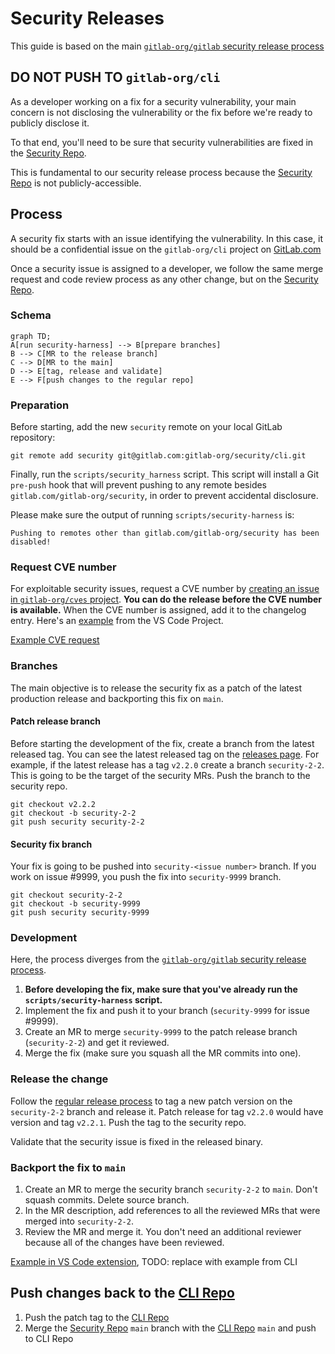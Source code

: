 # Security Releases

This guide is based on the main [`gitlab-org/gitlab` security release process](https://gitlab.com/gitlab-org/release/docs/-/tree/master/general/security)

## DO NOT PUSH TO `gitlab-org/cli`

As a developer working on a fix for a security vulnerability, your main concern is not disclosing the vulnerability or the fix before we're ready to publicly disclose it.

To that end, you'll need to be sure that security vulnerabilities are fixed in the [Security Repo](https://gitlab.com/gitlab-org/security/cli).

This is fundamental to our security release process because the [Security Repo](https://gitlab.com/gitlab-org/security/cli) is not publicly-accessible.

## Process

A security fix starts with an issue identifying the vulnerability. In this case, it should be a confidential issue on the `gitlab-org/cli` project on [GitLab.com](https://gitlab.com/)

Once a security issue is assigned to a developer, we follow the same merge request and code review process as any other change, but on the [Security Repo](https://gitlab.com/gitlab-org/security/cli).

### Schema

```mermaid
graph TD;
A[run security-harness] --> B[prepare branches]
B --> C[MR to the release branch]
C --> D[MR to the main]
D --> E[tag, release and validate]
E --> F[push changes to the regular repo]
```

### Preparation

Before starting, add the new `security` remote on your local GitLab repository:

```shell
git remote add security git@gitlab.com:gitlab-org/security/cli.git
```

Finally, run the `scripts/security_harness` script. This script will install a Git `pre-push` hook that will prevent pushing to any remote besides `gitlab.com/gitlab-org/security`, in order to prevent accidental disclosure.

Please make sure the output of running `scripts/security-harness` is:

```plaintext
Pushing to remotes other than gitlab.com/gitlab-org/security has been disabled!
```

### Request CVE number

For exploitable security issues, request a CVE number by [creating an issue in `gitlab-org/cves` project](https://gitlab.com/gitlab-org/cves/-/issues/new). **You can do the release before the CVE number is available.** When the CVE number is assigned, add it to the changelog entry. Here's an [example](https://gitlab.com/gitlab-org/gitlab-vscode-extension/-/blob/main/CHANGELOG.md#security) from the VS Code Project.

[Example CVE request](https://gitlab.com/gitlab-org/cves/-/issues/21)

### Branches

The main objective is to release the security fix as a patch of the latest production release and backporting this fix on `main`.

#### Patch release branch

Before starting the development of the fix, create a branch from the latest released tag. You can see the latest released tag on the [releases page](https://gitlab.com/gitlab-org/cli/-/releases). For example, if the latest release has a tag `v2.2.0` create a branch `security-2-2`. This is going to be the target of the security MRs. Push the branch to the security repo.

```shell
git checkout v2.2.2
git checkout -b security-2-2
git push security security-2-2
```

#### Security fix branch

Your fix is going to be pushed into `security-<issue number>` branch. If you work on issue #9999, you push the fix into `security-9999` branch.

```shell
git checkout security-2-2
git checkout -b security-9999
git push security security-9999
```

### Development

Here, the process diverges from the [`gitlab-org/gitlab` security release process](https://gitlab.com/gitlab-org/release/docs/-/blob/master/general/security/developer.md).

1. **Before developing the fix, make sure that you've already run the `scripts/security-harness` script.**
1. Implement the fix and push it to your branch (`security-9999` for issue #9999).
1. Create an MR to merge `security-9999` to the patch release branch (`security-2-2`) and get it reviewed.
1. Merge the fix (make sure you squash all the MR commits into one).

### Release the change

Follow the [regular release process](release_process.md) to tag a new patch version on the `security-2-2` branch and release it. Patch release for tag `v2.2.0` would have version and tag `v2.2.1`. Push the tag to the security repo.

Validate that the security issue is fixed in the released binary.

### Backport the fix to `main`

1. Create an MR to merge the security branch `security-2-2` to `main`. Don't squash commits. Delete source branch.
1. In the MR description, add references to all the reviewed MRs that were merged into `security-2-2`.
1. Review the MR and merge it. You don't need an additional reviewer because all of the changes have been reviewed.

[Example in VS Code extension](https://gitlab.com/gitlab-org/security/gitlab-vscode-extension/-/merge_requests/8), TODO: replace with example from CLI

## Push changes back to the [CLI Repo](https://gitlab.com/gitlab-org/cli)

1. Push the patch tag to the [CLI Repo](https://gitlab.com/gitlab-org/cli)
1. Merge the [Security Repo](https://gitlab.com/gitlab-org/security/cli) `main` branch with the [CLI Repo](https://gitlab.com/gitlab-org/cli/) `main` and push to CLI Repo

